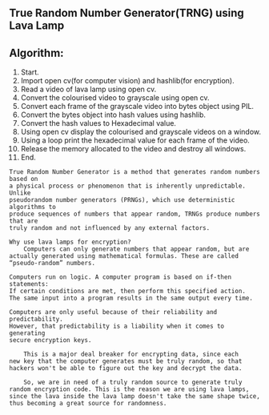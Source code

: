## True Random Number Generator(TRNG) using Lava Lamp

## Algorithm:
  1. Start.
  2. Import open cv(for computer vision) and hashlib(for encryption).
  3. Read a video of lava lamp using open cv.
  4. Convert the colourised video to grayscale using open cv.
  5. Convert each frame of the grayscale video into bytes object using PIL.
  6. Convert the bytes object into hash values using hashlib.
  7. Convert the hash values to Hexadecimal value.
  8. Using open cv display the colourised and grayscale videos on a window.
  9. Using a loop print the hexadecimal value for each frame of the video.
  10. Release the memory allocated to the video and destroy all windows.
  11. End.

```
True Random Number Generator is a method that generates random numbers based on
a physical process or phenomenon that is inherently unpredictable. Unlike
pseudorandom number generators (PRNGs), which use deterministic algorithms to
produce sequences of numbers that appear random, TRNGs produce numbers that are
truly random and not influenced by any external factors.

Why use lava lamps for encryption?
	Computers can only generate numbers that appear random, but are
actually generated using mathematical formulas. These are called
“pseudo-random” numbers.

Computers run on logic. A computer program is based on if-then statements:
If certain conditions are met, then perform this specified action.
The same input into a program results in the same output every time.

Computers are only useful because of their reliability and predictability.
However, that predictability is a liability when it comes to generating
secure encryption keys.

	This is a major deal breaker for encrypting data, since each
new key that the computer generates must be truly random, so that
hackers won't be able to figure out the key and decrypt the data.

	So, we are in need of a truly random source to generate truly
random encryption code. This is the reason we are using lava lamps,
since the lava inside the lava lamp doesn't take the same shape twice,
thus becoming a great source for randomness.
```
